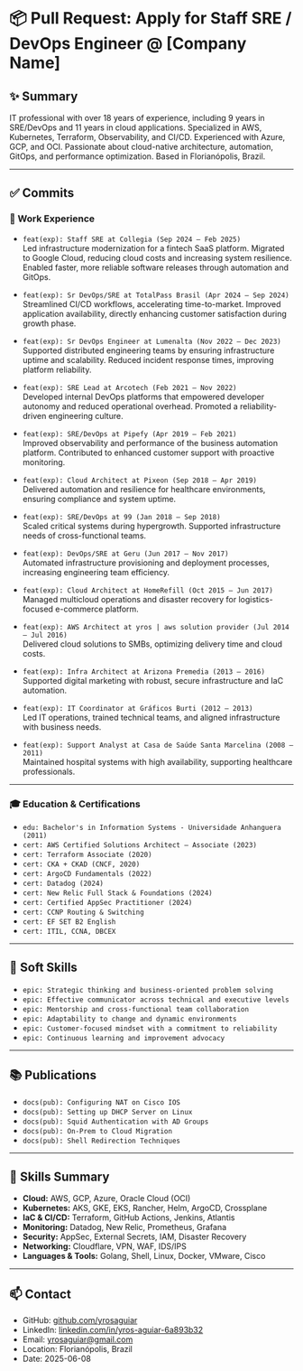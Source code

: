 # 📦 Pull Request: Apply for Staff SRE / DevOps Engineer @ [Company Name]

## ✨ Summary

IT professional with over 18 years of experience, including 9 years in SRE/DevOps and 11 years in cloud applications. Specialized in AWS, Kubernetes, Terraform, Observability, and CI/CD. Experienced with Azure, GCP, and OCI. Passionate about cloud-native architecture, automation, GitOps, and performance optimization. Based in Florianópolis, Brazil.

---

## ✅ Commits

### 💼 Work Experience

- `feat(exp): Staff SRE at Collegia (Sep 2024 – Feb 2025)`  
  Led infrastructure modernization for a fintech SaaS platform. Migrated to Google Cloud, reducing cloud costs and increasing system resilience. Enabled faster, more reliable software releases through automation and GitOps.

- `feat(exp): Sr DevOps/SRE at TotalPass Brasil (Apr 2024 – Sep 2024)`  
  Streamlined CI/CD workflows, accelerating time-to-market. Improved application availability, directly enhancing customer satisfaction during growth phase.

- `feat(exp): Sr DevOps Engineer at Lumenalta (Nov 2022 – Dec 2023)`  
  Supported distributed engineering teams by ensuring infrastructure uptime and scalability. Reduced incident response times, improving platform reliability.

- `feat(exp): SRE Lead at Arcotech (Feb 2021 – Nov 2022)`  
  Developed internal DevOps platforms that empowered developer autonomy and reduced operational overhead. Promoted a reliability-driven engineering culture.

- `feat(exp): SRE/DevOps at Pipefy (Apr 2019 – Feb 2021)`  
  Improved observability and performance of the business automation platform. Contributed to enhanced customer support with proactive monitoring.

- `feat(exp): Cloud Architect at Pixeon (Sep 2018 – Apr 2019)`  
  Delivered automation and resilience for healthcare environments, ensuring compliance and system uptime.

- `feat(exp): SRE/DevOps at 99 (Jan 2018 – Sep 2018)`  
  Scaled critical systems during hypergrowth. Supported infrastructure needs of cross-functional teams.

- `feat(exp): DevOps/SRE at Geru (Jun 2017 – Nov 2017)`  
  Automated infrastructure provisioning and deployment processes, increasing engineering team efficiency.

- `feat(exp): Cloud Architect at HomeRefill (Oct 2015 – Jun 2017)`  
  Managed multicloud operations and disaster recovery for logistics-focused e-commerce platform.

- `feat(exp): AWS Architect at yros | aws solution provider (Jul 2014 – Jul 2016)`  
  Delivered cloud solutions to SMBs, optimizing delivery time and cloud costs.

- `feat(exp): Infra Architect at Arizona Premedia (2013 – 2016)`  
  Supported digital marketing with robust, secure infrastructure and IaC automation.

- `feat(exp): IT Coordinator at Gráficos Burti (2012 – 2013)`  
  Led IT operations, trained technical teams, and aligned infrastructure with business needs.

- `feat(exp): Support Analyst at Casa de Saúde Santa Marcelina (2008 – 2011)`  
  Maintained hospital systems with high availability, supporting healthcare professionals.

---

### 🎓 Education & Certifications

- `edu: Bachelor's in Information Systems - Universidade Anhanguera (2011)`
- `cert: AWS Certified Solutions Architect – Associate (2023)`
- `cert: Terraform Associate (2020)`
- `cert: CKA + CKAD (CNCF, 2020)`
- `cert: ArgoCD Fundamentals (2022)`
- `cert: Datadog (2024)`
- `cert: New Relic Full Stack & Foundations (2024)`
- `cert: Certified AppSec Practitioner (2024)`
- `cert: CCNP Routing & Switching`
- `cert: EF SET B2 English`
- `cert: ITIL, CCNA, DBCEX`

---

## 🤝 Soft Skills

- `epic: Strategic thinking and business-oriented problem solving`
- `epic: Effective communicator across technical and executive levels`
- `epic: Mentorship and cross-functional team collaboration`
- `epic: Adaptability to change and dynamic environments`  
- `epic: Customer-focused mindset with a commitment to reliability`  
- `epic: Continuous learning and improvement advocacy`

---

## 📚 Publications

- `docs(pub): Configuring NAT on Cisco IOS`
- `docs(pub): Setting up DHCP Server on Linux`
- `docs(pub): Squid Authentication with AD Groups`
- `docs(pub): On-Prem to Cloud Migration`
- `docs(pub): Shell Redirection Techniques`

---

## 🧠 Skills Summary

- **Cloud:** AWS, GCP, Azure, Oracle Cloud (OCI)  
- **Kubernetes:** AKS, GKE, EKS, Rancher, Helm, ArgoCD, Crossplane  
- **IaC & CI/CD:** Terraform, GitHub Actions, Jenkins, Atlantis  
- **Monitoring:** Datadog, New Relic, Prometheus, Grafana  
- **Security:** AppSec, External Secrets, IAM, Disaster Recovery  
- **Networking:** Cloudflare, VPN, WAF, IDS/IPS  
- **Languages & Tools:** Golang, Shell, Linux, Docker, VMware, Cisco

---

## 📫 Contact

- GitHub: [github.com/yrosaguiar](https://github.com/yrosaguiar)  
- LinkedIn: [linkedin.com/in/yros-aguiar-6a893b32](https://linkedin.com/in/yros-aguiar-6a893b32)  
- Email: yrosaguiar@gmail.com  
- Location: Florianópolis, Brazil  
- Date: 2025-06-08
